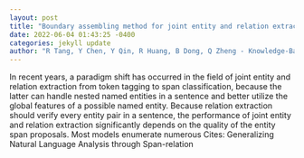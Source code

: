 ```yaml
--- 
layout: post 
title: "Boundary assembling method for joint entity and relation extraction" 
date: 2022-06-04 01:43:25 -0400 
categories: jekyll update 
author: "R Tang, Y Chen, Y Qin, R Huang, B Dong, Q Zheng - Knowledge-Based Systems, 2022" 
--- 
```

In recent years, a paradigm shift has occurred in the field of joint entity and relation extraction from token tagging to span classification, because the latter can handle nested named entities in a sentence and better utilize the global features of a possible named entity. Because relation extraction should verify every entity pair in a sentence, the performance of joint entity and relation extraction significantly depends on the quality of the entity span proposals. Most models enumerate numerous Cites: Generalizing Natural Language Analysis through Span-relation